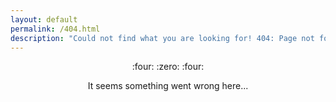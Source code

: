 ```yaml
---
layout: default
permalink: /404.html
description: "Could not find what you are looking for! 404: Page not found error."
---
```


<p align="center">
:four: :zero: :four:
</p>
<p align="center">
It seems something went wrong here...
</p>


